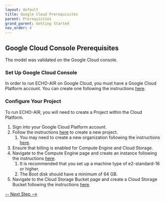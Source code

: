 ```yaml
---
layout: default
title: Google Cloud Prerequisites
parent: Prerequisites
grand_parent: Getting Started
nav_order: 4
---
```


## Google Cloud Console Prerequisites
The model was validated on the Google Cloud console. 

### Set Up Google Cloud Console
In order to run ECHO-AIR on Google Cloud, you must have a Google Cloud Platform account. You can create one following the instructions [here](https://www.youtube.com/watch?v=m5hwU0jD0qc).

### Configure Your Project
To run ECHO-AIR, you will need to create a Project within the Cloud Platform.

1. Sign into your Google Cloud Platform account.
2. Follow the instructions [here](https://cloud.google.com/resource-manager/docs/creating-managing-projects) to create a new project.
   1. You may need to create a new organization following the instructions [here](https://cloud.google.com/resource-manager/docs/creating-managing-organization?_gl=1*u7wu4o*_ga*MTUwMDc5NTgyNy4xNjY3MzQzNzAx*_ga_WH2QY8WWF5*MTY3NjQ4NTMwMC4xMi4xLjE2NzY0ODU4NTMuMC4wLjA.&_ga=2.220114265.-1500795827.1667343701).
3. Ensure that billing is enabled for Compute Engine and Cloud Storage.
4. Navigate to the Compute Engine page and create an instance following the instructions [here](https://www.youtube.com/watch?v=mZsdm9mRc94).
   1. It is recommended that you set up a machine type of e2-standard-16 or higher.
   2. The Boot disk should have a minimum of 64 GB.
5. Navigate to the Cloud Storage Bucket page and create a Cloud Storage Bucket following the instructions [here](https://cloud.google.com/storage/docs/creating-buckets).

[-- Next Step -->](https://echo-air-model.github.io/docs/getting_started/start_up_console.html)
